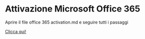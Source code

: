 # Attivazione Microsoft Office 365 

Aprire il file office 365 activation.md e seguire tutti i passaggi 

[Clicca qui!](http://thevirusdoublezero.com)



